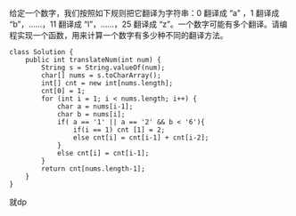 给定一个数字，我们按照如下规则把它翻译为字符串：0 翻译成 “a” ，1 翻译成 “b”，……，11 翻译成 “l”，……，25 翻译成 “z”。一个数字可能有多个翻译。请编程实现一个函数，用来计算一个数字有多少种不同的翻译方法。

```
class Solution {
    public int translateNum(int num) {
        String s = String.valueOf(num);
        char[] nums = s.toCharArray();
        int[] cnt = new int[nums.length];
        cnt[0] = 1;
        for (int i = 1; i < nums.length; i++) {
            char a = nums[i-1];
            char b = nums[i];
            if( a == '1' || a == '2' && b < '6'){
                if(i == 1) cnt [1] = 2;
                else cnt[i] = cnt[i-1] + cnt[i-2];
            }
            else cnt[i] = cnt[i-1];
        }
        return cnt[nums.length-1];
    }
}
```

就dp